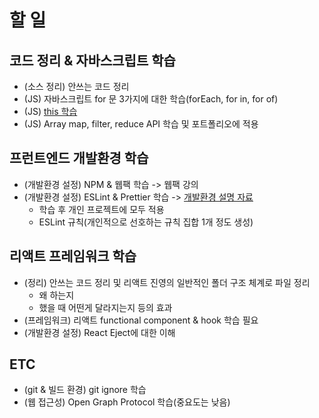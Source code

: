 # 할 일

## 코드 정리 & 자바스크립트 학습

- (소스 정리) 안쓰는 코드 정리
- (JS) 자바스크립트 for 문 3가지에 대한 학습(forEach, for in, for of)
- (JS) [this 학습](https://joshua1988.github.io/vue-camp/js/this.html#%EC%B2%AB-%EB%B2%88%EC%A7%B8-this)
- (JS) Array map, filter, reduce API 학습 및 포트폴리오에 적용

## 프런트엔드 개발환경 학습

- (개발환경 설정) NPM & 웹팩 학습 -> 웹팩 강의
- (개발환경 설정) ESLint & Prettier 학습 -> [개발환경 설명 자료](https://joshua1988.github.io/web-development/vuejs/boost-productivity/)
   - 학습 후 개인 프로젝트에 모두 적용
   - ESLint 규칙(개인적으로 선호하는 규칙 집합 1개 정도 생성)

## 리액트 프레임워크 학습

- (정리) 안쓰는 코드 정리 및 리액트 진영의 일반적인 폴더 구조 체계로 파일 정리
   - 왜 하는지
   - 했을 때 어떤게 달라지는지 등의 효과
- (프레임워크) 리액트 functional component & hook 학습 필요
- (개발환경 설정) React Eject에 대한 이해

## ETC

- (git & 빌드 환경) git ignore 학습
- (웹 접근성) Open Graph Protocol 학습(중요도는 낮음)